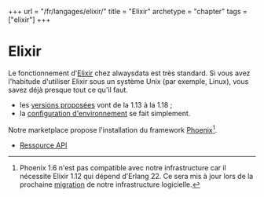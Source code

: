 +++
url = "/fr/langages/elixir/"
title = "Elixir"
archetype = "chapter"
tags = ["elixir"]
+++

# Elixir

Le fonctionnement d'[Elixir](https://elixir-lang.org/) chez alwaysdata est très standard. Si vous avez l'habitude d'utiliser Elixir sous un système Unix (par exemple, Linux), vous savez déjà presque tout ce qu'il faut.

* les [versions proposées](languages/elixir/configuration#versions-supportées) vont de la 1.13 à la 1.18 ;
* la [configuration d'environnement](languages/elixir/configuration#environnement) se fait simplement.

Notre marketplace propose l'installation du framework [Phoenix](https://www.phoenixframework.org/)[^1].

* [Ressource API](https://api.alwaysdata.com/v1/environment/elixir/doc/)

[^1]: Phoenix 1.6 n'est pas compatible avec notre infrastructure car il nécessite Elixir 1.12 qui dépend d'Erlang 22. Ce sera mis à jour lors de la prochaine [migration](advanced/migrations) de notre infrastructure logicielle.
